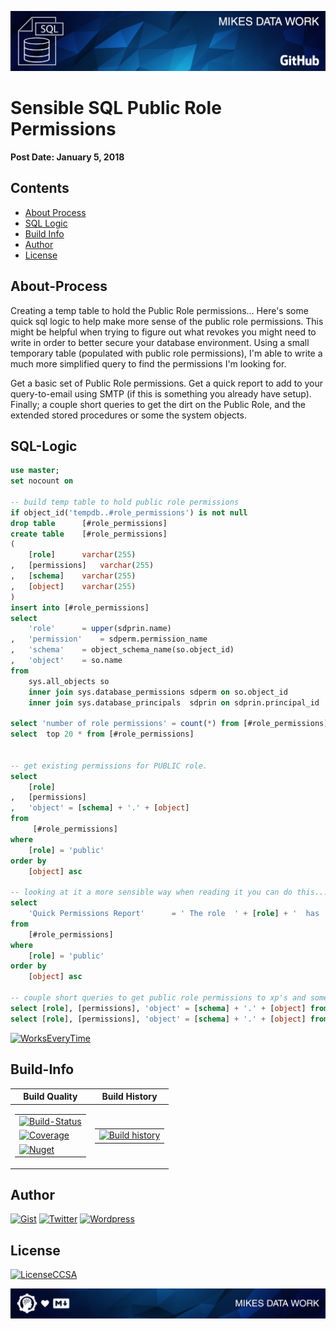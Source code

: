 ![MIKES DATA WORK GIT REPO](https://raw.githubusercontent.com/mikesdatawork/images/master/git_mikes_data_work_banner_01.png "Mikes Data Work")        

# Sensible SQL Public Role Permissions
**Post Date: January 5, 2018**        



## Contents    
- [About Process](##About-Process)  
- [SQL Logic](#SQL-Logic)  
- [Build Info](#Build-Info)  
- [Author](#Author)  
- [License](#License)       

## About-Process


<p>Creating a temp table to hold the Public Role permissions…
Here's some quick sql logic to help make more sense of the public role permissions. This might be helpful when trying to figure out what revokes you might need to write in order to better secure your database environment. Using a small temporary table (populated with public role permissions), I'm able to write a much more simplified query to find the permissions I'm looking for.

Get a basic set of Public Role permissions.
Get a quick report to add to your query-to-email using SMTP (if this is something you already have setup).
Finally; a couple short queries to get the dirt on the Public Role, and the extended stored procedures or some the system objects.</p>  
 
    
## SQL-Logic
```SQL
use master;
set nocount on
 
-- build temp table to hold public role permissions
if object_id('tempdb..#role_permissions') is not null
drop table      [#role_permissions]
create table    [#role_permissions]
(
    [role]      varchar(255)
,   [permissions]   varchar(255)
,   [schema]    varchar(255)
,   [object]    varchar(255)
)
insert into [#role_permissions]
select
    'role'      = upper(sdprin.name)
,   'permission'    = sdperm.permission_name
,   'schema'    = object_schema_name(so.object_id)
,   'object'    = so.name
from
    sys.all_objects so
    inner join sys.database_permissions sdperm on so.object_id          = sdperm.major_id
    inner join sys.database_principals  sdprin on sdprin.principal_id   = sdperm.grantee_principal_id
 
select 'number of role permissions' = count(*) from [#role_permissions]
select  top 20 * from [#role_permissions]
 
 
-- get existing permissions for PUBLIC role.
select
    [role]
,   [permissions]
,   'object' = [schema] + '.' + [object]
from
     [#role_permissions]
where
    [role] = 'public'
order by
    [object] asc
 
-- looking at it a more sensible way when reading it you can do this...
select
    'Quick Permissions Report'      = ' The role  ' + [role] + '  has  ' + [permissions] + '  permissions on object:  [' + [schema] + '].[' + [object] + ']  under the  [' + upper(db_name()) + ']  database.'
from
    [#role_permissions]
where
    [role] = 'public'
order by
    [object] asc
 
-- couple short queries to get public role permissions to xp's and some system objects
select [role], [permissions], 'object' = [schema] + '.' + [object] from [#role_permissions] where [object] like 'xp%'
select [role], [permissions], 'object' = [schema] + '.' + [object] from [#role_permissions] where [object] like 'sys%'
```


[![WorksEveryTime](https://forthebadge.com/images/badges/60-percent-of-the-time-works-every-time.svg)](https://shitday.de/)

## Build-Info

| Build Quality | Build History |
|--|--|
|<table><tr><td>[![Build-Status](https://ci.appveyor.com/api/projects/status/pjxh5g91jpbh7t84?svg?style=flat-square)](#)</td></tr><tr><td>[![Coverage](https://coveralls.io/repos/github/tygerbytes/ResourceFitness/badge.svg?style=flat-square)](#)</td></tr><tr><td>[![Nuget](https://img.shields.io/nuget/v/TW.Resfit.Core.svg?style=flat-square)](#)</td></tr></table>|<table><tr><td>[![Build history](https://buildstats.info/appveyor/chart/tygerbytes/resourcefitness)](#)</td></tr></table>|

## Author

[![Gist](https://img.shields.io/badge/Gist-MikesDataWork-<COLOR>.svg)](https://gist.github.com/mikesdatawork)
[![Twitter](https://img.shields.io/badge/Twitter-MikesDataWork-<COLOR>.svg)](https://twitter.com/mikesdatawork)
[![Wordpress](https://img.shields.io/badge/Wordpress-MikesDataWork-<COLOR>.svg)](https://mikesdatawork.wordpress.com/)


## License
[![LicenseCCSA](https://img.shields.io/badge/License-CreativeCommonsSA-<COLOR>.svg)](https://creativecommons.org/share-your-work/licensing-types-examples/)

![Mikes Data Work](https://raw.githubusercontent.com/mikesdatawork/images/master/git_mikes_data_work_banner_02.png "Mikes Data Work")

